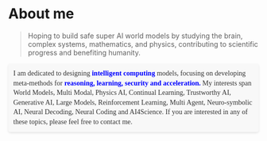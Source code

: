 # About me #

> Hoping to build safe super AI world models by studying the brain, complex systems, mathematics, and physics, contributing to scientific progress and benefiting humanity.
<div style="background-color: #F8F8F8; color: #333; font-family: 'Times New Roman', Tahoma, Geneva, Verdana, sans-serif; padding: 10px; border-radius: 4px; box-shadow: 0 2px 4px rgba(0,0,0,0.1); line-height: 1.4; margin-top: 10px;">I am dedicated to designing <b style='color:blue'>intelligent computing</b> models, focusing on developing meta-methods for <b style='color: blue'>reasoning, learning, security and acceleration.</b> My interests span World Models, Multi Modal, Physics AI, Continual Learning, Trustworthy AI, Generative AI, Large Models, Reinforcement Learning, Multi Agent, Neuro-symbolic AI, Neural Decoding, Neural Coding and AI4Science. If you are interested in any of these topics, please feel free to contact me. </div>  

# 

<!--
**AbnerAI/AbnerAI** is a ✨ _special_ ✨ repository because its `README.md` (this file) appears on your GitHub profile.

Here are some ideas to get you started:

- 🔭 I’m currently working on ...
- 🌱 I’m currently learning ...
- 👯 I’m looking to collaborate on ...
- 🤔 I’m looking for help with ...
- 💬 Ask me about ...
- 📫 How to reach me: ...
- 😄 Pronouns: ...
- ⚡ Fun fact: ...
-->
